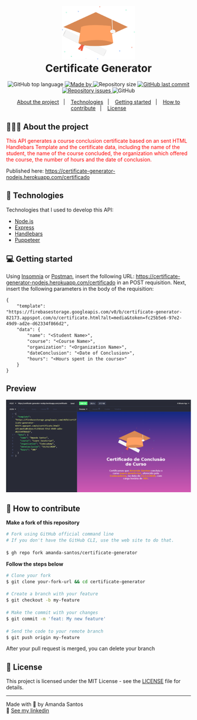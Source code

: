 <h1 align="center">
  <img src="certificate-template/undraw_Graduation_ktn0.svg" width="200px" />
  <br />Certificate Generator
</h1>

<p align="center">
  <img alt="GitHub top language" src="https://img.shields.io/github/languages/top/amanda-santos/certificate-generator">

  <a href="https://www.linkedin.com/in/amandasf/">
    <img alt="Made by" src="https://img.shields.io/badge/made%20by-Amanda%20Santos-gree">
  </a>
  
  <img alt="Repository size" src="https://img.shields.io/github/repo-size/amanda-santos/certificate-generator">
  
  <a href="https://github.com/amanda-santos/certificate-generator/commits/master">
    <img alt="GitHub last commit" src="https://img.shields.io/github/last-commit/amanda-santos/certificate-generator">
  </a>
  
  <a href="https://github.com/amanda-santos/certificate-generator/issues">
    <img alt="Repository issues" src="https://img.shields.io/github/issues/amanda-santos/certificate-generator">
  </a>
  
  <img alt="GitHub" src="https://img.shields.io/github/license/amanda-santos/certificate-generator">
</p>

<p align="center">
  <a href="#-about-the-project">About the project</a>&nbsp;&nbsp;&nbsp;|&nbsp;&nbsp;&nbsp;
  <a href="#-technologies">Technologies</a>&nbsp;&nbsp;&nbsp;|&nbsp;&nbsp;&nbsp;
  <a href="#-getting-started">Getting started</a>&nbsp;&nbsp;&nbsp;|&nbsp;&nbsp;&nbsp;
  <a href="#-how-to-contribute">How to contribute</a>&nbsp;&nbsp;&nbsp;|&nbsp;&nbsp;&nbsp;
  <a href="#-license">License</a>
</p>

## 👩🏻‍💻 About the project

<p style="color: red;">This API generates a course conclusion certificate based on an sent HTML Handlebars Template and the certificate data, including the name of the student, the name of the course concluded, the organization which offered the course, the number of hours and the date of conclusion.</p>

Published here: https://certificate-generator-nodejs.herokuapp.com/certificado

## 🚀 Technologies

Technologies that I used to develop this API:

- [Node.js](https://nodejs.org/en/)
- [Express](https://expressjs.com/pt-br/)
- [Handlebars](https://handlebarsjs.com/)
- [Puppeteer](https://pptr.dev/)

## 💻 Getting started

Using [Insomnia](https://insomnia.rest/download/) or [Postman](https://www.postman.com/), insert the following URL: https://certificate-generator-nodejs.herokuapp.com/certificado in an POST requisition.
Next, insert the following parameters in the body of the requisition:
```
{
	"template": "https://firebasestorage.googleapis.com/v0/b/certificate-generator-82173.appspot.com/o/certificate.html?alt=media&token=fc25b5e6-97e2-49d9-ad2e-d62334f866d2",
	"data": {
		"name": "<Student Name>",
		"course": "<Course Name>",
		"organization": "<Organization Name>",
		"dateConclusion": "<Date of Conclusion>",
		"hours": "<Hours spent in the course>"
	}
}
```

## Preview

<img src="assets/demo.PNG" />

## 🤔 How to contribute

**Make a fork of this repository**

```bash
# Fork using GitHub official command line
# If you don't have the GitHub CLI, use the web site to do that.

$ gh repo fork amanda-santos/certificate-generator
```

**Follow the steps below**

```bash
# Clone your fork
$ git clone your-fork-url && cd certificate-generator

# Create a branch with your feature
$ git checkout -b my-feature

# Make the commit with your changes
$ git commit -m 'feat: My new feature'

# Send the code to your remote branch
$ git push origin my-feature
```

After your pull request is merged, you can delete your branch

## 📝 License

This project is licensed under the MIT License - see the [LICENSE](LICENSE) file for details.

---

Made with 💜 by Amanda Santos <br />
👋 [See my linkedin](https://www.linkedin.com/in/amandasf/)
